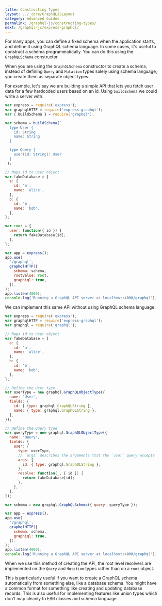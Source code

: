 ```yaml
---
title: Constructing Types
layout: ../_core/GraphQLJSLayout
category: Advanced Guides
permalink: /graphql-js/constructing-types/
next: /graphql-js/express-graphql/
---
```


For many apps, you can define a fixed schema when the application starts, and define it using GraphQL schema language. In some cases, it's useful to construct a schema programmatically. You can do this using the `GraphQLSchema` constructor.

When you are using the `GraphQLSchema` constructor to create a schema, instead of defining `Query` and `Mutation` types solely using schema language, you create them as separate object types.

For example, let's say we are building a simple API that lets you fetch user data for a few hardcoded users based on an id. Using `buildSchema` we could write a server with:

```javascript
var express = require('express');
var graphqlHTTP = require('express-graphql');
var { buildSchema } = require('graphql');

var schema = buildSchema(`
  type User {
    id: String
    name: String
  }

  type Query {
    user(id: String): User
  }
`);

// Maps id to User object
var fakeDatabase = {
  a: {
    id: 'a',
    name: 'alice',
  },
  b: {
    id: 'b',
    name: 'bob',
  },
};

var root = {
  user: function({ id }) {
    return fakeDatabase[id];
  },
};

var app = express();
app.use(
  '/graphql',
  graphqlHTTP({
    schema: schema,
    rootValue: root,
    graphiql: true,
  }),
);
app.listen(4000);
console.log('Running a GraphQL API server at localhost:4000/graphql');
```

We can implement this same API without using GraphQL schema language:

```javascript
var express = require('express');
var graphqlHTTP = require('express-graphql');
var graphql = require('graphql');

// Maps id to User object
var fakeDatabase = {
  a: {
    id: 'a',
    name: 'alice',
  },
  b: {
    id: 'b',
    name: 'bob',
  },
};

// Define the User type
var userType = new graphql.GraphQLObjectType({
  name: 'User',
  fields: {
    id: { type: graphql.GraphQLString },
    name: { type: graphql.GraphQLString },
  },
});

// Define the Query type
var queryType = new graphql.GraphQLObjectType({
  name: 'Query',
  fields: {
    user: {
      type: userType,
      // `args` describes the arguments that the `user` query accepts
      args: {
        id: { type: graphql.GraphQLString },
      },
      resolve: function(_, { id }) {
        return fakeDatabase[id];
      },
    },
  },
});

var schema = new graphql.GraphQLSchema({ query: queryType });

var app = express();
app.use(
  '/graphql',
  graphqlHTTP({
    schema: schema,
    graphiql: true,
  }),
);
app.listen(4000);
console.log('Running a GraphQL API server at localhost:4000/graphql');
```

When we use this method of creating the API, the root level resolvers are implemented on the `Query` and `Mutation` types rather than on a `root` object.

This is particularly useful if you want to create a GraphQL schema automatically from something else, like a database schema. You might have a common format for something like creating and updating database records. This is also useful for implementing features like union types which don't map cleanly to ES6 classes and schema language.

